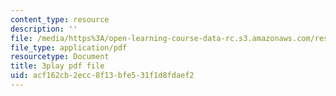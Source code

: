 ```yaml
---
content_type: resource
description: ''
file: /media/https%3A/open-learning-course-data-rc.s3.amazonaws.com/res-21g-001-the-user-friendly-classroom-fall-2020/acf162cb2ecc8f13bfe531f1d8fdaef2_b04CichdN5g.pdf
file_type: application/pdf
resourcetype: Document
title: 3play pdf file
uid: acf162cb-2ecc-8f13-bfe5-31f1d8fdaef2
---
```

